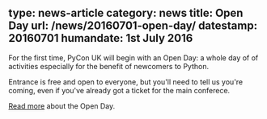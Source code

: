 type: news-article
category: news
title: Open Day
url: /news/20160701-open-day/
datestamp: 20160701
humandate: 1st July 2016
---

For the first time, PyCon UK will begin with an Open Day: a whole day of of
activities especially for the benefit of newcomers to Python.

Entrance is free and open to everyone, but you'll need to tell us you're
coming, even if you've already got a ticket for the main conferece.

[Read more](/open-day/) about the Open Day.
